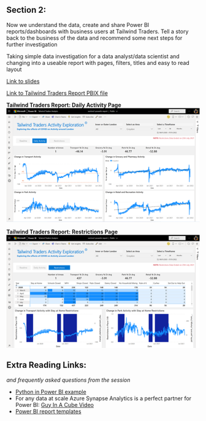 ## Section 2: 

Now we understand the data, create and share Power BI reports/dashboards with business users at Tailwind Traders. Tell a story back to the business of the data and recommend some next steps for further investigation

Taking simple data investigation for a data analyst/data scientist and changing into a useable report with pages, filters, titles and easy to read layout

[Link to slides](https://gaicstor2020.blob.core.windows.net/amy-ppts/ImplementingAIendtoendinthecloudwithAzure.pptx)

[Link to Tailwind Traders Report PBIX file](section2-powerbi-report.pbix)


**Tailwind Traders Report: Daily Activity Page**
![Tailwind Traders Report: Daily Activity Page](section-2-dailyactivity.png)

**Tailwind Traders Report: Restrictions Page**
![Tailwind Traders Report: Restrictions Page](section-2-restrictions.png)

## Extra Reading Links:

*and frequently asked questions from the session*
* [Python in Power BI example](https://towardsdatascience.com/using-python-in-power-bi-ee95a6b71443)
* For any data at scale Azure Synapse Analytics is a perfect partner for Power BI: [Guy In A Cube Video](https://www.youtube.com/watch?v=vOSzw40TohM)
* [Power BI report templates](https://docs.microsoft.com/en-us/power-bi/create-reports/desktop-templates)